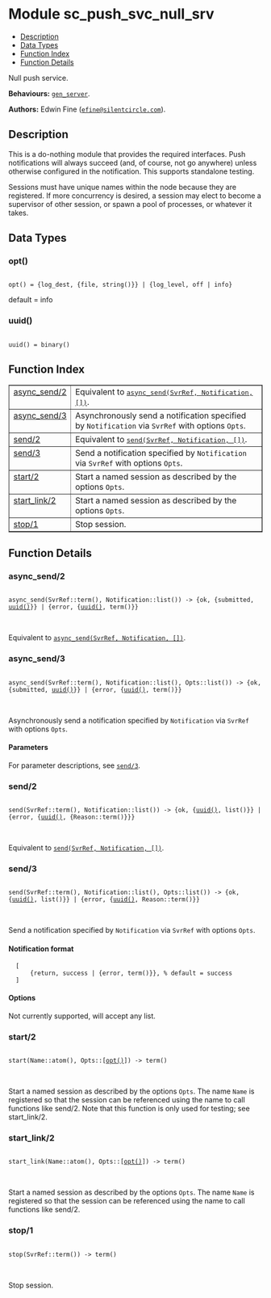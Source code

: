 

# Module sc_push_svc_null_srv #
* [Description](#description)
* [Data Types](#types)
* [Function Index](#index)
* [Function Details](#functions)

Null push service.

__Behaviours:__ [`gen_server`](gen_server.md).

__Authors:__ Edwin Fine ([`efine@silentcircle.com`](mailto:efine@silentcircle.com)).

<a name="description"></a>

## Description ##

This is a do-nothing module that provides the
required interfaces. Push notifications will always succeed (and,
of course, not go anywhere) unless otherwise configured in the
notification. This supports standalone testing.

Sessions must have unique names within the node because they are
registered. If more concurrency is desired, a session may elect to
become a supervisor of other session, or spawn a pool of processes,
or whatever it takes.

<a name="types"></a>

## Data Types ##




### <a name="type-opt">opt()</a> ###


<pre><code>
opt() = {log_dest, {file, string()}} | {log_level, off | info}
</code></pre>

default = info



### <a name="type-uuid">uuid()</a> ###


<pre><code>
uuid() = binary()
</code></pre>

<a name="index"></a>

## Function Index ##


<table width="100%" border="1" cellspacing="0" cellpadding="2" summary="function index"><tr><td valign="top"><a href="#async_send-2">async_send/2</a></td><td>Equivalent to <a href="#async_send-3"><tt>async_send(SvrRef, Notification, [])</tt></a>.</td></tr><tr><td valign="top"><a href="#async_send-3">async_send/3</a></td><td>Asynchronously send a notification specified by <code>Notification</code> via
<code>SvrRef</code> with options <code>Opts</code>.</td></tr><tr><td valign="top"><a href="#send-2">send/2</a></td><td>Equivalent to <a href="#send-3"><tt>send(SvrRef, Notification, [])</tt></a>.</td></tr><tr><td valign="top"><a href="#send-3">send/3</a></td><td>Send a notification specified by <code>Notification</code> via <code>SvrRef</code>
with options <code>Opts</code>.</td></tr><tr><td valign="top"><a href="#start-2">start/2</a></td><td>Start a named session as described by the options <code>Opts</code>.</td></tr><tr><td valign="top"><a href="#start_link-2">start_link/2</a></td><td>Start a named session as described by the options <code>Opts</code>.</td></tr><tr><td valign="top"><a href="#stop-1">stop/1</a></td><td>Stop session.</td></tr></table>


<a name="functions"></a>

## Function Details ##

<a name="async_send-2"></a>

### async_send/2 ###

<pre><code>
async_send(SvrRef::term(), Notification::list()) -&gt; {ok, {submitted, <a href="#type-uuid">uuid()</a>}} | {error, {<a href="#type-uuid">uuid()</a>, term()}}
</code></pre>
<br />

Equivalent to [`async_send(SvrRef, Notification, [])`](#async_send-3).

<a name="async_send-3"></a>

### async_send/3 ###

<pre><code>
async_send(SvrRef::term(), Notification::list(), Opts::list()) -&gt; {ok, {submitted, <a href="#type-uuid">uuid()</a>}} | {error, {<a href="#type-uuid">uuid()</a>, term()}}
</code></pre>
<br />

Asynchronously send a notification specified by `Notification` via
`SvrRef` with options `Opts`.


#### <a name="Parameters">Parameters</a> ####

For parameter descriptions, see [`send/3`](#send-3).

<a name="send-2"></a>

### send/2 ###

<pre><code>
send(SvrRef::term(), Notification::list()) -&gt; {ok, {<a href="#type-uuid">uuid()</a>, list()}} | {error, {<a href="#type-uuid">uuid()</a>, {Reason::term()}}}
</code></pre>
<br />

Equivalent to [`send(SvrRef, Notification, [])`](#send-3).

<a name="send-3"></a>

### send/3 ###

<pre><code>
send(SvrRef::term(), Notification::list(), Opts::list()) -&gt; {ok, {<a href="#type-uuid">uuid()</a>, list()}} | {error, {<a href="#type-uuid">uuid()</a>, Reason::term()}}
</code></pre>
<br />

Send a notification specified by `Notification` via `SvrRef`
with options `Opts`.


#### <a name="Notification_format">Notification format</a> ####

```
  [
      {return, success | {error, term()}}, % default = success
  ]
```


#### <a name="Options">Options</a> ####

Not currently supported, will accept any list.

<a name="start-2"></a>

### start/2 ###

<pre><code>
start(Name::atom(), Opts::[<a href="#type-opt">opt()</a>]) -&gt; term()
</code></pre>
<br />

Start a named session as described by the options `Opts`.  The name
`Name` is registered so that the session can be referenced using the name to
call functions like send/2. Note that this function is only used
for testing; see start_link/2.

<a name="start_link-2"></a>

### start_link/2 ###

<pre><code>
start_link(Name::atom(), Opts::[<a href="#type-opt">opt()</a>]) -&gt; term()
</code></pre>
<br />

Start a named session as described by the options `Opts`.  The name
`Name` is registered so that the session can be referenced using the name to
call functions like send/2.

<a name="stop-1"></a>

### stop/1 ###

<pre><code>
stop(SvrRef::term()) -&gt; term()
</code></pre>
<br />

Stop session.

